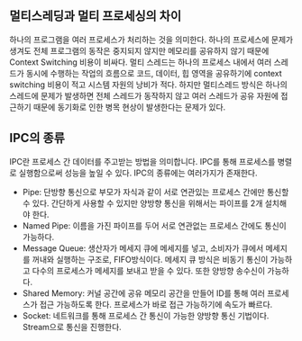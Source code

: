## 멀티스레딩과 멀티 프로세싱의 차이
하나의 프로그램을 여러 프로세스가 처리하는 것을 의미한다. 
하나의 프로세스에 문제가 생겨도 전체 프로그램의 동작은 중지되지 않지만 메모리를 공유하지 않기 때문에 Context Switching 비용이 비싸다. 
멀티 스레드는 하나의 프로세스 내에서 여러 스레드가 동시에 수행하는 작업의 흐름으로 코드, 데이터, 힙 영역을 공유하기에 context switching 비용이 적고 시스템 자원의 낭비가 적다. 
하지만 멀티스레드 방식은 하나의 스레드에 문제가 발생하면 전체 스레드가 동작하지 않고 여러 스레드가 공유 자원에 접근하기 때문에 동기화로 인한 병목 현상이 발생한다는 문제가 있다.

## IPC의 종류
IPC란 프로세스 간 데이터를 주고받는 방법을 의미합니다. IPC를 통해 프로세스를 병렬로 실행함으로써 성능을 높일 수 있다. IPC의 종류에는 여러가지가 존재한다.
- Pipe: 단방향 통신으로 부모가 자식과 같이 서로 연관있는 프로세스 간에만 통신할 수 있다. 간단하게 사용할 수 있지만 양방향 통신을 위해서는 파이프를 2개 설치해야 한다.
- Named Pipe: 이름을 가진 파이프를 두어 서로 연관없는 프로세스 간에도 통신이 가능하다.
- Message Queue: 생산자가 메세지 큐에 메세지를 넣고, 소비자가 큐에서 메세지를 꺼내와 실행하는 구조로, FIFO방식이다. 메세지 큐 방식은 비동기 통신이 가능하고 다수의 프로세스가 메세지를 보내고 받을 수 있다. 또한 양방향 송수신이 가능하다.
- Shared Memory: 커널 공간에 공유 메모리 공간을 만들어 ID를 통해 여러 프로세스가 접근 가능하도록 한다. 프로세스가 바로 접근 가능하기에 속도가 빠르다.
- Socket: 네트워크를 통해 프로세스 간 통신이 가능한 양방향 통신 기법이다. Stream으로 통신을 진행한다.
